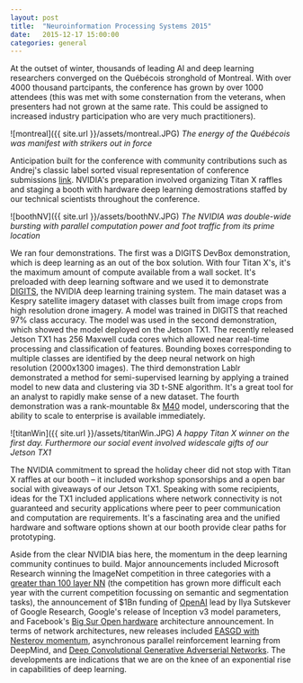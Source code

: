```yaml
---
layout: post
title:  "Neuroinformation Processing Systems 2015"
date:   2015-12-17 15:00:00
categories: general
---
```


At the outset of winter, thousands of leading AI and deep learning researchers converged on the Québécois stronghold of Montreal.  With over 4000 thousand partcipants, the conference has grown by over 1000 attendees (this was met with some consternation from the veterans, when presenters had not grown at the same rate. This could be assigned to increased industry participation who are very much practitioners).

![montreal]({{ site.url }}/assets/montreal.JPG)
*The energy of the Québécois was manifest with strikers out in force*

Anticipation built for the conference with community contributions such as Andrej's classic label sorted visual representation of conference submissions [link][karpathyViz].  NVIDIA's preparation involved organizing Titan X raffles and staging a booth with hardware deep learning demostrations staffed by our technical scientists throughout the conference.  

![boothNV]({{ site.url }}/assets/boothNV.JPG)
*The NVIDIA was double-wide bursting with parallel computation power and foot traffic from its prime location*

We ran four demonstrations.  The first was a DIGITS DevBox demonstration, which is deep learning as an out of the box solution.  With four Titan X's, it's the maximum amount of compute available from a wall socket.  It's preloaded with deep learning software and we used it to demonstrate [DIGITS][digits], the NVIDIA deep learning training system.  The main dataset was a Kespry satellite imagery dataset with classes built from image crops from high resolution drone imagery.  A model was trained in DIGITS that reached 97% class accuracy.  The model was used in the second demonstration, which showed the model deployed on the Jetson TX1.  The recently released Jetson TX1 has 256 Maxwell cuda cores which allowed near real-time processing and classification of features.  Bounding boxes corresponding to multiple classes are identified by the deep neural network on high resolution (2000x1300 images).  The third demonstration Lablr demonstrated a method for semi-supervised learning by applying a trained model to new data and clustering via 3D t-SNE algorithm.  It's a great tool for an analyst to rapidly make sense of a new dataset.  The fourth demonstration was a rank-mountable 8x [M40][anandtechM40] model, underscoring that the ability to scale to enterprise is available immediately.

![titanWin]({{ site.url }}/assets/titanWin.JPG)
*A happy Titan X winner on the first day.  Furthermore our social event involved widescale gifts of our Jetson TX1*

The NVIDIA commitment to spread the holiday cheer did not stop with Titan X raffles at our booth – it included workshop sponsorships and a open bar social with giveaways of our Jetson TX1. Speaking with some recipients, ideas for the TX1 included applications where network connectivity is not guaranteed and security applications where peer to peer communication and computation are requirements.  It's a fascinating area and the unified hardware and software options shown at our booth provide clear paths for prototyping.

Aside from the clear NVIDIA bias here, the momentum in the deep learning community continues to build.  Major announcements included Microsoft Research winning the ImageNet competition in three categories with a [greater than 100 layer NN][MSRnet] (the competition has grown more difficult each year with the current competition focussing on semantic and segmentation tasks), the announcement of $1Bn funding of [OpenAI][openAI] lead by Ilya Sutskever of Google Research, Google's release of Inception v3 model parameters, and Facebook's [Big Sur Open hardware][bigSur] architecture announcement.  In terms of network architectures, new releases included [EASGD with Nesterov momentum][easgd], asynchronous parallel reinforcement learning from DeepMind, and [Deep Convolutional Generative Adverserial Networks][dcgan].  The developments are indications that we are on the knee of an exponential rise in capabilities of deep learning.

[digits]: http://github.com/nvidia/digits
[openAI]: https://openai.com/blog/introducing-openai/
[karpathyViz]: https://cs.stanford.edu/people/karpathy/nips2015/
[bigSur]: https://code.facebook.com/posts/1687861518126048/facebook-to-open-source-ai-hardware-design/
[anandtechM40]: http://www.anandtech.com/show/9776/nvidia-announces-tesla-m40-m4-server-cards-data-center-machine-learning
[easgd]: http://arxiv.org/abs/1412.6651
[dcgan]: http://arxiv.org/abs/1506.05751
[MSRnet]: http://arxiv.org/abs/1512.03385